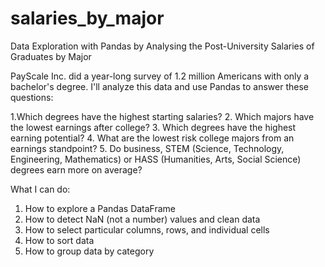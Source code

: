 # salaries_by_major
Data Exploration with Pandas by Analysing the Post-University Salaries of Graduates by Major
 
PayScale Inc. did a year-long survey of 1.2 million Americans with only a bachelor's degree. I'll analyze this data and use Pandas to answer these questions:

   1.Which degrees have the highest starting salaries? 
   2. Which majors have the lowest earnings after college?
   3. Which degrees have the highest earning potential?
   4. What are the lowest risk college majors from an earnings standpoint?
   5. Do business, STEM (Science, Technology, Engineering, Mathematics) or HASS (Humanities, Arts, Social Science) degrees earn more on average?


What I can do:

   1. How to explore a Pandas DataFrame
   2. How to detect NaN (not a number) values and clean data
   3. How to select particular columns, rows, and individual cells
   4. How to sort data
   5. How to group data by category
